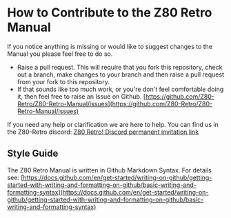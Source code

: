 # How to Contribute to the Z80 Retro Manual

If you notice anything is missing or would like to suggest changes to the Manual
you please feel free to do so.

* Raise a pull request.  This will require that you fork this repository, check
out a branch, make changes to your branch and then raise a pull request from
your fork to this repository.
* If that sounds like too much work, or you're don't feel comfortable doing it,
then feel free to raise an Issue on Github. [https://github.com/Z80-Retro/Z80-Retro-Manual/issues](https://github.com/Z80-Retro/Z80-Retro-Manual/issues)

If you need any help or clarification we are here to help.  You can find us in
the Z80-Retro discord: [Z80 Retro! Discord permanent invitation link](https://discord.gg/jf73DRZvh5)

## Style Guide

The Z80 Retro Manual is written in Github Markdown Syntax.  For details see:
[https://docs.github.com/en/get-started/writing-on-github/getting-started-with-writing-and-formatting-on-github/basic-writing-and-formatting-syntax](https://docs.github.com/en/get-started/writing-on-github/getting-started-with-writing-and-formatting-on-github/basic-writing-and-formatting-syntax)
